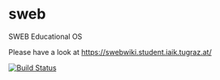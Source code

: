 # sweb
SWEB Educational OS

Please have a look at https://swebwiki.student.iaik.tugraz.at/

[![Build 
Status](https://travis-ci.org/MarkusTeufelberger/sweb.svg?branch=master)](https://travis-ci.org/MarkusTeufelberger/sweb)
